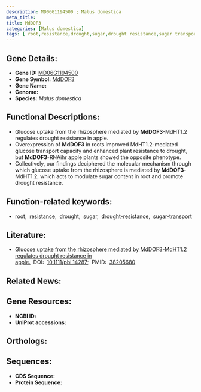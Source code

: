 ```yaml
---
description: MD06G1194500 ; Malus domestica
meta_title:
title: MdDOF3
categories: [Malus domestica]
tags: [ root,resistance,drought,sugar,drought resistance,sugar transport ]
---
```


## Gene Details:
- **Gene ID:** [MD06G1194500]()
- **Gene Symbol:** <u>MdDOF3</u>
- **Gene Name:** 
- **Genome:** []()
- **Species:** *Malus domestica*

## Functional Descriptions:
   - Glucose uptake from the rhizosphere mediated by **MdDOF3**-MdHT1.2 regulates drought resistance in apple.
   - Overexpression of **MdDOF3** in roots improved MdHT1.2-mediated glucose transport capacity and enhanced plant resistance to drought, but **MdDOF3**-RNAihr apple plants showed the opposite phenotype.
   - Collectively, our findings deciphered the molecular mechanism through which glucose uptake from the rhizosphere is mediated by **MdDOF3**-MdHT1.2, which acts to modulate sugar content in root and promote drought resistance.

## Function-related keywords:
   - [root](/tags/root/),&nbsp;&nbsp;[resistance](/tags/resistance/),&nbsp;&nbsp;[drought](/tags/drought/),&nbsp;&nbsp;[sugar](/tags/sugar/),&nbsp;&nbsp;[drought-resistance](/tags/drought-resistance/),&nbsp;&nbsp;[sugar-transport](/tags/sugar-transport/)

## Literature:
   - [Glucose uptake from the rhizosphere mediated by MdDOF3-MdHT1.2 regulates drought resistance in apple.](https://doi.org/10.1111/pbi.14287)&nbsp;&nbsp;DOI:&nbsp;&nbsp;[10.1111/pbi.14287](https://doi.org/10.1111/pbi.14287);&nbsp;&nbsp;PMID:&nbsp;&nbsp;[38205680](https://pubmed.ncbi.nlm.nih.gov/38205680/)

## Related News:

## Gene Resources:
- **NCBI ID:**  [](https://www.ncbi.nlm.nih.gov/gene/?term=)
- **UniProt accessions:**  [](https://www.uniprot.org/uniprotkb//entry)

## Orthologs:

## Sequences:
- **CDS Sequence:**
- **Protein Sequence:**

